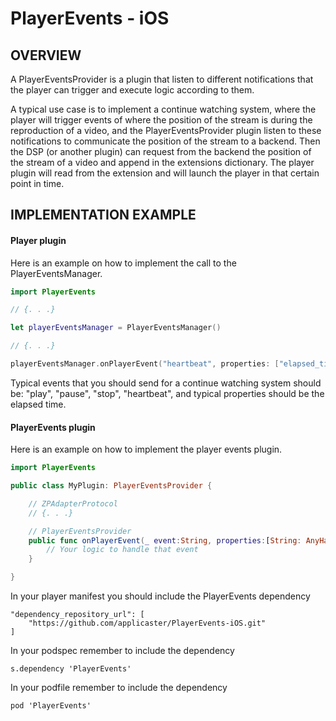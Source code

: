 # PlayerEvents - iOS
## OVERVIEW

A PlayerEventsProvider is a plugin that listen to different notifications that the player can trigger and execute logic according to them.

A typical use case is to implement a continue watching system, where the player will trigger events of where the position of the stream is during the reproduction of a video, and the PlayerEventsProvider plugin listen to these notifications to communicate the position of the stream to a backend. Then the DSP (or another plugin) can request from the backend the position of the stream of a video and append in the extensions dictionary. The player plugin will read from the extension and will launch the player in that certain point in time.

## IMPLEMENTATION EXAMPLE

#### Player plugin

Here is an example on how to implement the call to the PlayerEventsManager.

``` swift
import PlayerEvents

// {. . .}

let playerEventsManager = PlayerEventsManager()

// {. . .}

playerEventsManager.onPlayerEvent("heartbeat", properties: ["elapsed_time" : 2000]) //in miliseconds
```

Typical events that you should send for a continue watching system should be: "play", "pause", "stop", "heartbeat", and typical properties should be the elapsed time.


#### PlayerEvents plugin

Here is an example on how to implement the player events plugin.

``` swift
import PlayerEvents

public class MyPlugin: PlayerEventsProvider {

    // ZPAdapterProtocol
    // {. . .}

    // PlayerEventsProvider
    public func onPlayerEvent(_ event:String, properties:[String: AnyHashable]) {
        // Your logic to handle that event
    }

}
```

In your player manifest you should include the PlayerEvents dependency
```
"dependency_repository_url": [
	"https://github.com/applicaster/PlayerEvents-iOS.git"
]
```

In your podspec remember to include the dependency

```
s.dependency 'PlayerEvents'
```

In your podfile remember to include the dependency

```
pod 'PlayerEvents'
```